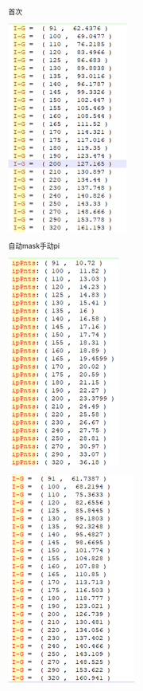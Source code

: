 首次

![image-20230522183947483](自动校准均匀性问题.assets/image-20230522183947483.png)

自动mask手动pi

![image-20230522184254513](自动校准均匀性问题.assets/image-20230522184254513.png)







![image-20230522184108374](自动校准均匀性问题.assets/image-20230522184108374.png)

